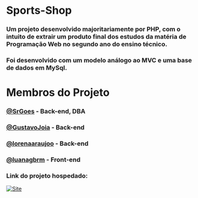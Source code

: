 # Sports-Shop

### Um projeto desenvolvido majoritariamente por PHP, com o intuito de extrair um produto final dos estudos da matéria de Programação Web no segundo ano do ensino técnico. <br>
### Foi desenvolvido com um modelo análogo ao MVC e uma base de dados em MySql.

# Membros do Projeto

### [@SrGoes](https://github.com/SrGoes) - Back-end, DBA <br>
### [@GustavoJoia](https://github.com/GustavoJoia) - Back-end <br>
### [@lorenaaraujoo](https://github.com/lorenaaraujoo) - Back-end <br>
### [@luanagbrm](https://github.com/luanagbrm) - Front-end

### Link do projeto hospedado:

[![Site](https://img.shields.io/badge/website-000000?style=for-the-badge&logo=About.me&logoColor=white)](http://etec199-2021-gabrielgoes.atwebpages.com/finalpw)
